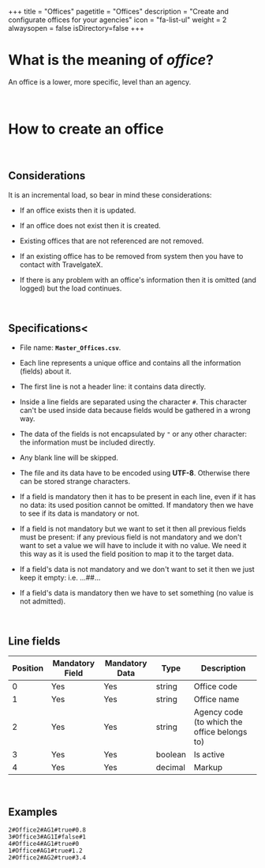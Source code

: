 +++
title = "Offices"
pagetitle = "Offices"
description = "Create and configurate offices for your agencies"
icon = "fa-list-ul"
weight = 2
alwaysopen = false
isDirectory=false
+++

# What is the meaning of *office*?

An office is a lower, more specific, level than an agency.

</br>

# How to create an office

</br>

## Considerations
  
It is an incremental load, so bear in mind these considerations:
    
* If an office exists then it is updated.

* If an office does not exist then it is created.

* Existing offices that are not referenced are not removed.

* If an existing office has to be removed from system then you have to contact with TravelgateX.

* If there is any problem with an office's information then it is omitted (and logged) but the load continues.

</br>

## Specifications<
  
* File name: **`Master_Offices.csv`**.

* Each line represents a unique office and contains all the information (fields) about it. 
* The first line is not a header line: it contains data directly.

* Inside a line fields are separated using the character `#`. This character can't be used inside data because fields would be gathered in a wrong way.

* The data of the fields is not encapsulated by `"` or any other character: the information must be included directly.

* Any blank line will be skipped.

* The file and its data have to be encoded using **UTF-8**. Otherwise there can be stored strange characters.

* If a field is mandatory then it has to be present in each line, even if it has no data: its used position cannot be omitted. If mandatory then we have to see if its data is mandatory or not.

* If a field is not mandatory but we want to set it then all previous fields must be present: if any previous field is not mandatory and we don't want to set a value we will have to include it with no value. We need it this way as it is used the field position to map it to the target data.

* If a field's data is not mandatory and we don't want to set it then we just keep it empty: i.e. ...##...

* If a field's data is mandatory then we have to set something (no value is not admitted). 

</br>

## Line fields
  
| **Position** | **Mandatory Field** | **Mandatory Data** | **Type** | **Description**|
| -----------  | ------------------- | ------------------ | -------- | ---------------|
| 0     	   | Yes                 |	Yes               | string   | Office code
| 1     	   | Yes                 |	Yes               | string   | Office name
| 2     	   | Yes                 |	Yes               | string   | Agency code (to which the office belongs to)
| 3     	   | Yes                 |	Yes               | boolean  | Is active
| 4     	   | Yes                 |	Yes               | decimal  | Markup

</br>

## Examples

~~~
2#Office2#AG1#true#0.8
3#Office3#AG1I#false#1
4#Office4#AG1#true#0
1#Office#AG1#true#1.2
2#Office2#AG2#true#3.4
~~~
